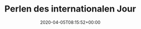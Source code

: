 ---
retweeted: false
source: <a href="http://www.samruston.co.uk" rel="nofollow">Flamingo for Android</a>
entities:
  user_mentions: []
  urls: []
  symbols: []
  media:
  - expanded_url: https://twitter.com/bascht/status/1246713150923255809/photo/1
    indices:
    - '41'
    - '64'
    url: https://t.co/dcZmkvajIC
    media_url: http://pbs.twimg.com/media/EU03ANaWAAEnycP.jpg
    id_str: '1246713148591177729'
    id: '1246713148591177729'
    media_url_https: https://pbs.twimg.com/media/EU03ANaWAAEnycP.jpg
    sizes:
      large:
        w: '1080'
        h: '996'
        resize: fit
      medium:
        w: '1080'
        h: '996'
        resize: fit
      small:
        w: '680'
        h: '627'
        resize: fit
      thumb:
        w: '150'
        h: '150'
        resize: crop
    type: photo
    display_url: pic.twitter.com/dcZmkvajIC
  hashtags: []
display_text_range:
- '0'
- '64'
favorite_count: '2'
id_str: '1246713150923255809'
truncated: false
retweet_count: '0'
id: '1246713150923255809'
possibly_sensitive: false
created_at: Sun Apr 05 08:15:52 +0000 2020
favorited: false
full_text: Perlen des internationalen Journalismus.
lang: fr
extended_entities:
  media:
  - expanded_url: https://twitter.com/bascht/status/1246713150923255809/photo/1
    indices:
    - '41'
    - '64'
    url: https://t.co/dcZmkvajIC
    media_url: http://pbs.twimg.com/media/EU03ANaWAAEnycP.jpg
    id_str: '1246713148591177729'
    id: '1246713148591177729'
    media_url_https: https://pbs.twimg.com/media/EU03ANaWAAEnycP.jpg
    sizes:
      large:
        w: '1080'
        h: '996'
        resize: fit
      medium:
        w: '1080'
        h: '996'
        resize: fit
      small:
        w: '680'
        h: '627'
        resize: fit
      thumb:
        w: '150'
        h: '150'
        resize: crop
    type: photo
    display_url: pic.twitter.com/dcZmkvajIC
tags:
- pesos:twitter
date: '2020-04-05T08:15:52+00:00'
src: https://twitter.com/bascht/status/1246713150923255809
original_url: https://twitter.com/bascht/status/1246713150923255809
type: twitter_tweet
media_url: https://img.bascht.com/twitter/pbs.twimg.com/media/EU03ANaWAAEnycP.jpg
text: Perlen des internationalen Journalismus.
title: Perlen des internationalen Jour

---